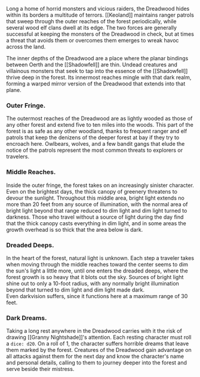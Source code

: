 Long a home of horrid monsters and vicious raiders, the Dreadwood hides within its borders a multitude of terrors. [[Keoland]] maintains ranger patrols that sweep through the outer reaches of the forest periodically, while several wood elf clans dwell at its edge. The two forces are generally successful at keeping the monsters of the Dreadwood in check, but at times a threat that avoids them or overcomes them emerges to wreak havoc across the land.

The inner depths of the Dreadwood are a place where the planar bindings between Oerth and the [[Shadowfell]] are thin. Undead creatures and villainous monsters that seek to tap into the essence of the [[Shadowfell]] thrive deep in the forest. Its innermost reaches mingle with that dark realm, forming a warped mirror version of the Dreadwood that extends into that plane.

### Outer Fringe. 
The outermost reaches of the Dreadwood are as lightly wooded as those of any other forest and extend five to ten miles into the woods. This part of the forest is as safe as any other woodland, thanks to frequent ranger and elf patrols that keep the denizens of the deeper forest at bay if they try to encroach here. Owlbears, wolves, and a few bandit gangs that elude the notice of the patrols represent the most common threats to explorers or travelers.

### Middle Reaches.
Inside the outer fringe, the forest takes on an increasingly sinister character. Even on the brightest days, the thick canopy of greenery threatens to devour the sunlight. Throughout this middle area, bright light extends no more than 20 feet from any source of illumination, with the normal area of bright light beyond that range reduced to dim light and dim light turned to darkness. Those who travel without a source of light during the day find that the thick canopy casts everything in dim light, and in some areas the growth overhead is so thick that the area below is dark.

### Dreaded Deeps. 
In the heart of the forest, natural light is unknown. Each step a traveler takes when moving through the middle reaches toward the center seems to dim the sun's light a little more, until one enters the dreaded deeps, where the forest growth is so heavy that it blots out the sky. Sources of bright light shine out to only a 10-foot radius, with any normally bright illumination beyond that turned to dim light and dim light made dark. Even darkvision suffers, since it functions here at a maximum range of 30 feet.

### Dark Dreams. 
Taking a long rest anywhere in the Dreadwood carries with it the risk of drawing [[Granny Nightshade]]'s attention. Each resting character must roll a `dice: d20`. On a roll of 1, the character suffers horrible dreams that leave them marked by the forest. Creatures of the Dreadwood gain advantage on all attacks against them for the next day and know the character's name and personal details, calling to them to journey deeper into the forest and serve beside their mistress.
